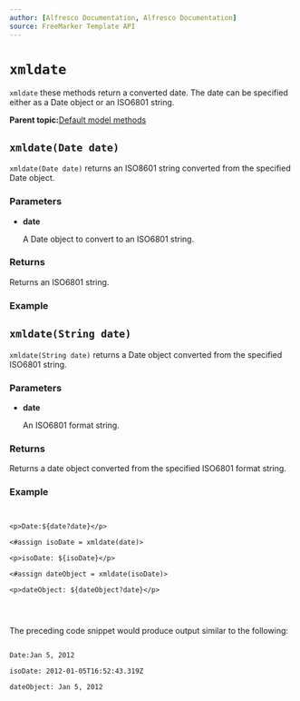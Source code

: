 ```yaml
---
author: [Alfresco Documentation, Alfresco Documentation]
source: FreeMarker Template API
---
```


# `xmldate`

`xmldate` these methods return a converted date. The date can be specified either as a Date object or an ISO6801 string.

**Parent topic:**[Default model methods](../references/API-FreeMarker-defaultmodelmethods.md)

## `xmldate(Date date)`

`xmldate(Date date)` returns an ISO8601 string converted from the specified Date object.

### Parameters

-   **date**

    A Date object to convert to an ISO6801 string.


### Returns

Returns an ISO6801 string.

### Example

## `xmldate(String date)`

`xmldate(String date)` returns a Date object converted from the specified ISO6801 string.

### Parameters

-   **date**

    An ISO6801 format string.


### Returns

Returns a date object converted from the specified ISO6801 format string.

### Example

```


<p>Date:${date?date}</p>

<#assign isoDate = xmldate(date)>

<p>isoDate: ${isoDate}</p>

<#assign dateObject = xmldate(isoDate)>

<p>dateObject: ${dateObject?date}</p>


        
```

The preceding code snippet would produce output similar to the following:

```

Date:Jan 5, 2012

isoDate: 2012-01-05T16:52:43.319Z

dateObject: Jan 5, 2012          
        
```

